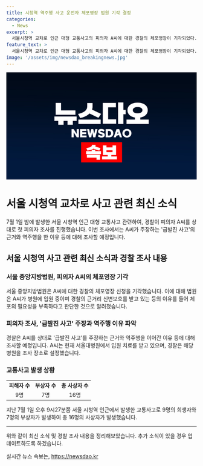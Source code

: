 ```yaml
---
title: 시청역 역주행 사고 운전자 체포영장 법원 기각 결정
categories:
  - News
excerpt: >
  서울시청역 교차로 인근 대형 교통사고의 피의자 A씨에 대한 경찰의 체포영장이 기각되었다. 법원은 A씨가 병원 치료를 받고 있고 신변보호를 받고 있는 등 체포 영장이 필요하지 않다는 판단을 내렸다. A씨는 1일 오후 차량 운전 중 보행자들을 치는 사고를 일으킨 후 부상을 입어 치료 중이었고, 경찰은 A씨를 상대로 급발진 사고 주장 등에 대해 첫 피의자 조사를 진행할 예정이다.
feature_text: >
  서울시청역 교차로 인근 대형 교통사고의 피의자 A씨에 대한 경찰의 체포영장이 기각되었다. 법원은 A씨가 병원 치료를 받고 있고 신변보호를 받고 있는 등 체포 영장이 필요하지 않다는 판단을 내렸다. A씨는 1일 오후 차량 운전 중 보행자들을 치는 사고를 일으킨 후 부상을 입어 치료 중이었고, 경찰은 A씨를 상대로 급발진 사고 주장 등에 대해 첫 피의자 조사를 진행할 예정이다.
image: '/assets/img/newsdao_breakingnews.jpg'
---
```


<p><img src="/assets/img/newsdao_breakingnews.jpg" alt="firstkoreanews 속보" /></p>

<h1>서울 시청역 교차로 사고 관련 최신 소식</h1>

<p data-ke-size="size16">7월 1일 밤에 발생한 서울 시청역 인근 대형 교통사고 관련하여, 경찰이 피의자 A씨를 상대로 첫 피의자 조사를 진행했습니다. 이번 조사에서는 A씨가 주장하는 '급발진 사고'의 근거와 역주행을 한 이유 등에 대해 조사할 예정입니다.</p>

<h2 data-ke-size="size26">서울 시청역 사고 관련 최신 소식과 경찰 조사 내용</h2>

<h3>서울 중앙지방법원, 피의자 A씨의 체포영장 기각</h3>

<p data-ke-size="size16">서울 중앙지방법원은 A씨에 대한 경찰의 체포영장 신청을 기각했습니다. 이에 대해 법원은 A씨가 병원에 입원 중이며 경찰의 근거리 신변보호를 받고 있는 등의 이유를 들어 체포의 필요성을 부족하다고 판단한 것으로 알려졌습니다.</p>

<h3>피의자 조사, '급발진 사고' 주장과 역주행 이유 파악</h3>

<p data-ke-size="size16">경찰은 A씨를 상대로 '급발진 사고'를 주장하는 근거와 역주행을 이어간 이유 등에 대해 조사할 예정입니다. A씨는 현재 서울대병원에서 입원 치료를 받고 있으며, 경찰은 해당 병원을 조사 장소로 설정했습니다.</p>

<h3>교통사고 발생 상황</h3>

<table>
    <tbody>
        <tr>
            <td style="text-align: center; height: 17px;"><b>피해자 수</b></td>
            <td style="text-align: center; height: 17px;"><b>부상자 수</b></td>
            <td style="text-align: center; height: 17px;"><b>총 사상자 수</b></td>
        </tr>
        <tr>
            <td style="text-align: center; height: 17px;">9명</td>
            <td style="text-align: center; height: 17px;">7명</td>
            <td style="text-align: center; height: 17px;">16명</td>
        </tr>
    </tbody>
</table>

<p data-ke-size="size16">지난 7월 1일 오후 9시27분쯤 서울 시청역 인근에서 발생한 교통사고로 9명의 희생자와 7명의 부상자가 발생하여 총 16명의 사상자가 발생했습니다.</p>

<hr>

<p data-ke-size="size16">위와 같이 최신 소식 및 경찰 조사 내용을 정리해보았습니다. 추가 소식이 있을 경우 업데이트하도록 하겠습니다.</p>
실시간 뉴스 속보는, <a href="https://newsdao.kr" rel="dofollow">https://newsdao.kr</a>


